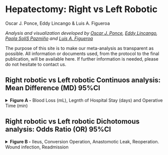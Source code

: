 Hepatectomy: Right vs Left Robotic
================
Oscar J. Ponce, Eddy Lincango & Luis A. Figueroa

<i> Analysis and visualization developed by [Oscar J.
Ponce](https://twitter.com/PonceOJ), [Eddy
Lincango](https://twitter.com/DoctorEddyMD), [Paola SolíS
Pazmiño](https://twitter.com/paosolpaz18) and [Luis A.
Figueroa](https://twitter.com/LuisFig1706) </i>

The purpose of this site is to make our meta-analysis as transparent as
possible. All information or documents used, from the protocol to the
final publication, will be available here. If further information is
needed, please do not hesitate to contact us.

<h2>
Right robotic vs Left robotic Continuos analysis: Mean Difference (MD)
95%CI
</h2>
<details>
<summary>
<b>Figure A -</b> Blood Loss (mL), Legnth of Hospital Stay (days) and
Operative Time (min)
</summary>

<br> ![](Cont%20Output%20Figures/overall_graph_REML-1.svg)<!-- -->

</details>
<h2>
Right robotic vs Left robotic Dichotomous analysis: Odds Ratio (OR)
95%CI
</h2>
<details>
<summary>
<b>Figure B -</b> Ileus, Conversion Operation, Anastomotic Leak,
Reoperation. Wound infection, Readmission
</summary>

<br> ![](Cont%20Output%20Figures/dic_graphs-1.svg)<!-- -->

</details>
